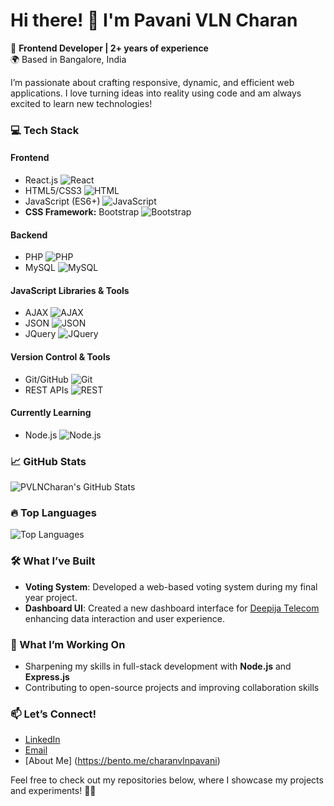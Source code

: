 # Hi there! 👋 I'm Pavani VLN Charan
 
🚀 **Frontend Developer | 2+ years of experience**  
🌍 Based in Bangalore, India  

I’m passionate about crafting responsive, dynamic, and efficient web applications. I love turning ideas into reality using code and am always excited to learn new technologies!

### 💻 Tech Stack

#### Frontend
- React.js ![React](https://img.shields.io/badge/React-80%25-blue)
- HTML5/CSS3 ![HTML](https://img.shields.io/badge/HTML-90%25-orange)
- JavaScript (ES6+) ![JavaScript](https://img.shields.io/badge/JavaScript-85%25-yellow)
- **CSS Framework:** Bootstrap ![Bootstrap](https://img.shields.io/badge/Bootstrap-80%25-purple)

#### Backend
- PHP ![PHP](https://img.shields.io/badge/PHP-75%25-purple)
- MySQL ![MySQL](https://img.shields.io/badge/MySQL-80%25-lightblue)

#### JavaScript Libraries & Tools
- AJAX ![AJAX](https://img.shields.io/badge/AJAX-75%25-blue)
- JSON ![JSON](https://img.shields.io/badge/JSON-80%25-orange)
- JQuery ![JQuery](https://img.shields.io/badge/JQuery-60%25-red)

#### Version Control & Tools
- Git/GitHub ![Git](https://img.shields.io/badge/Git-85%25-green)
- REST APIs ![REST](https://img.shields.io/badge/REST-80%25-blue)

#### Currently Learning
- Node.js ![Node.js](https://img.shields.io/badge/Node.js-50%25-brightgreen)

### 📈 GitHub Stats
![PVLNCharan's GitHub Stats](https://github-readme-stats.vercel.app/api?username=pvlnc&show_icons=true&theme=radical)

### 🔥 Top Languages
![Top Languages](https://github-readme-stats.vercel.app/api/top-langs/?username=pvlnc&layout=compact&theme=radical)

### 🛠️ What I’ve Built
- **Voting System**: Developed a web-based voting system during my final year project.
- **Dashboard UI**: Created a new dashboard interface for [Deepija Telecom](https://www.deepijatelecom.com) enhancing data interaction and user experience.

### 🎯 What I’m Working On
- Sharpening my skills in full-stack development with **Node.js** and **Express.js**  
- Contributing to open-source projects and improving collaboration skills

### 📫 Let’s Connect!
- [LinkedIn](https://www.linkedin.com/in/pavanivlncharan)
- [Email](mailto:pavanivlncharan@outlook.com)
- [About Me] (https://bento.me/charanvlnpavani)

Feel free to check out my repositories below, where I showcase my projects and experiments! 👨‍💻
